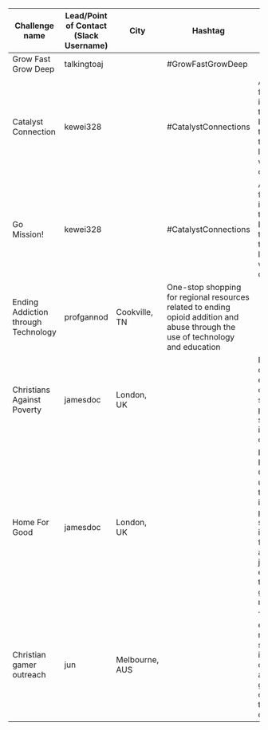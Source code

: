 | Challenge name | Lead/Point of Contact (Slack Username) | City | Hashtag | Description | URL |
| -------------  | -------------------------------------  | ---- | ------  | ----------- | --- |
| Grow Fast Grow Deep | talkingtoaj                            | | #GrowFastGrowDeep | | https://bitbucket.org/talkingtoaj/lang/wiki/Home |
| Catalyst Connection | kewei328 |  | #CatalystConnections | A mobile app for Christians in workplaces to connect for Bible studies, to apply faith to work and life, and to welcome colleagues. | | 
| Go Mission! | kewei328 | | #CatalystConnections | A mobile app for Christians in workplaces to connect for Bible studies, to apply faith to work and life, and to welcome colleagues. | | 
| Ending Addiction through Technology | profgannod | Cookville, TN | One-stop shopping for regional resources related to ending opioid addition and abuse through the use of technology and education | |
| Christians Against Poverty | jamesdoc | London, UK | | How can digital tools enable churches to serve the poor and save the lost in their local communities | https://capuk.org/ |
| Home For Good | jamesdoc | London, UK | | How could Home For Good better use digital tools to inspire people, support them in their fostering and adoption journey, and enable them to be part of a growing movement | https://www.homeforgood.org.uk/ |
| Christian gamer outreach | jun | Melbourne, AUS | | To develop easily replicable strategies for initiating conversations and engaging gamers online leading to gospel challenges. | |


